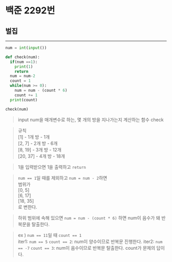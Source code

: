 # 백준 2292번

## 벌집

---

```python
num = int(input())

def check(num):
  if(num ==1):
    print(1)
    return
  num = num-2
  count = 1
  while(num >= 0):
    num = num - (count * 6)
    count += 1
  print(count)

check(num)
```

> input num을 매개변수로 하는, 몇 개의 방을 지나가는지 계산하는 함수 check

> 규칙  
> [1] - 1개 방 - 1개  
> [2, 7] - 2개 방 - 6개  
> [8, 19] - 3개 방 - 12개  
> [20, 37] - 4개 방 - 18개

> 1을 입력받으면 1을 출력하고 `return`

> `num == 1`일 때를 제외하고 `num = num - 2`하면  
> 범위가  
> [0, 5]  
> [6, 17]  
> [18, 35]  
> 로 변한다.

> 하위 범위에 속해 있으면 `num = num - (count * 6)` 하면 num이 음수가 돼 반복문을 탈출한다.

> ex ) `num == 11`일 때 `count == 1`  
> iter1: `num == 5` `count == 2`: num이 양수이므로 반복문 진행한다.
> iter2: `num == -7` `count == 3`: num이 음수이므로 반복문 탈출한다.
> count가 문제의 답이다.
